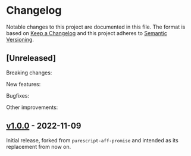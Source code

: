 # Changelog

Notable changes to this project are documented in this file. The format is based on [Keep a Changelog](https://keepachangelog.com/en/1.0.0/) and this project adheres to [Semantic Versioning](https://semver.org/spec/v2.0.0.html).

## [Unreleased]

Breaking changes:

New features:

Bugfixes:

Other improvements:


## [v1.0.0](https://github.com/purescript-contrib/purescript-js-promise-aff/releases/tag/v1.0.0) - 2022-11-09

Initial release, forked from `purescript-aff-promise` and intended as its replacement from now on.
